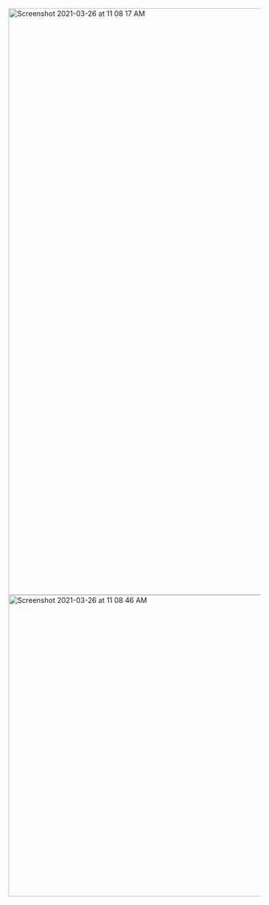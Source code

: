 <img width="1171" alt="Screenshot 2021-03-26 at 11 08 17 AM" src="https://user-images.githubusercontent.com/67383465/112587491-a816d400-8e23-11eb-85b8-abdfdb28bafe.png">
<img width="602" alt="Screenshot 2021-03-26 at 11 08 46 AM" src="https://user-images.githubusercontent.com/67383465/112587494-a9e09780-8e23-11eb-9806-bdc7689ac6b7.png">
